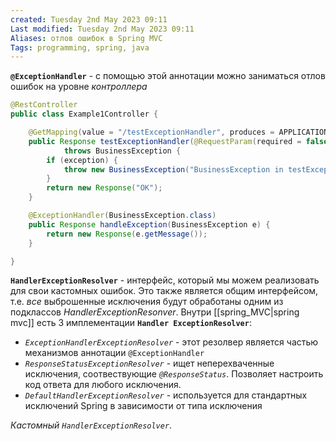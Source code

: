 ```yaml
---
created: Tuesday 2nd May 2023 09:11
Last modified: Tuesday 2nd May 2023 09:11
Aliases: отлов ошибок в Spring MVC
Tags: programming, spring, java
---
```


**`@ExceptionHandler`** - c помощью этой аннотации можно заниматься отлов ошибок на уровне *контроллера* 
```java
@RestController
public class Example1Controller {

    @GetMapping(value = "/testExceptionHandler", produces = APPLICATION_JSON_VALUE)
    public Response testExceptionHandler(@RequestParam(required = false, defaultValue = "false") boolean exception)
            throws BusinessException {
        if (exception) {
            throw new BusinessException("BusinessException in testExceptionHandler");
        }
        return new Response("OK");
    }

    @ExceptionHandler(BusinessException.class)
    public Response handleException(BusinessException e) {
        return new Response(e.getMessage());
    }

}
```

**`HandlerExceptionResolver`** - интерфейс, который мы можем реализовать для свои кастомных ошибок. Это также является общим интерфейсом, т.е. *все* выброшенные исключения будут обработаны одним из подклассов *HandlerExceptionResonver*. 
Внутри [[spring_MVC|spring mvc]] есть 3 имплементации **`Handler ExceptionResolver`**:
- *`ExceptionHandlerExceptionResolver`* -  этот резолвер является частью механизмов аннотации `@ExceptionHandler`
- *`ResponseStatusExceptionResolver`* - ищет неперехваченные исключения, соотвествующие *`@ResponseStatus`*. Позволяет настроить код ответа для любого исключения.
- *`DefaultHandlerExceptionResolver`* - используется для стандартных исключений Spring  в зависимости от типа исключения

*Кастомный `HandlerExceptionResolver`*. 